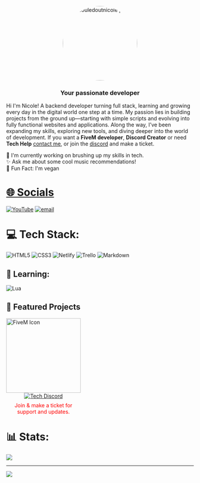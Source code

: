 <!-- # 💫 souledoutnicole -->

<!-- <p align="center">
  <img src="https://avatars.githubusercontent.com/u/180138845?s=400&u=28e3b1271bcc7f7d83363c86e424a079f1994281&v=4" alt="souledoutnicole pfp" style="border-radius: 50%; width: 200px; height: 200px;">
</p>
-->
<p align="center">
  <img src="https://avatars.githubusercontent.com/u/180138845?s=400&u=28e3b1271bcc7f7d83363c86e424a079f1994281&v=4" 
       alt="souledoutnicole pfp" 
       style="border-radius: 50%; width: 200px; height: 200px; object-fit: cover;">
</p>
<!-- https://primer.style/octicons -->
<!-- about me -->

<h3 align="center">Your passionate developer</h3>
<p>
Hi I'm Nicole! A backend developer turning full stack, learning and growing every day in the digital world one step at a time. My passion lies in building projects from the ground up—starting with simple scripts and evolving into fully functional websites and applications. Along the way, I’ve been expanding my skills, exploring new tools, and diving deeper into the world of development. If you want a <b> FiveM developer</b>, <b>Discord Creator</b>  or need <b>Tech Help</b> <a href="mailto:itstechlady@gmail.com">contact me</a>, or join the  <a href="https://discord.gg/DuJPUDqCMQand">discord</a> and make a ticket.
</p>

🌻 I'm currently working on brushing up my skills in tech.<br>✨ Ask me about some cool music recommendations!<br>🌱 Fun Fact: I'm vegan

<p align="left"> <a href="https://github.com/ryo-ma/github-profile-trophy"></p>

# 🌐 Socials

<!-- Include Link In Bio/ Links for link-->
<!--add subscribe button for youtube5 -->
<!-- beacons -->

<!-- [![Discord](https://img.shields.io/badge/Discord-%237289DA.svg?logo=discord&logoColor=white)](https://discord.gg/https://discord.gg/DuJPUDqCMQ) -->

[![YouTube](https://img.shields.io/badge/YouTube-%23FF0000.svg?logo=YouTube&logoColor=white)](https://youtube.com/@itstechlady)
[![email](https://img.shields.io/badge/Email-D14836?logo=gmail&logoColor=white)](mailto:itstechlady@gmail.com)

<!-- website link -->

# 💻 Tech Stack:

![HTML5](https://img.shields.io/badge/html5-%23E34F26.svg?style=for-the-badge&logo=html5&logoColor=white) ![CSS3](https://img.shields.io/badge/css3-%231572B6.svg?style=for-the-badge&logo=css3&logoColor=white) ![Netlify](https://img.shields.io/badge/netlify-%23000000.svg?style=for-the-badge&logo=netlify&logoColor=#00C7B7) ![Trello](https://img.shields.io/badge/Trello-%23026AA7.svg?style=for-the-badge&logo=Trello&logoColor=white) ![Markdown](https://img.shields.io/badge/markdown-%23000000.svg?style=for-the-badge&logo=markdown&logoColor=white)

<!-- ![Figma](https://img.shields.io/badge/figma-%23F24E1E.svg?style=for-the-badge&logo=figma&logoColor=white) -->
<!-- ![MariaDB](https://img.shields.io/badge/MariaDB-003545?style=for-the-badge&logo=mariadb&logoColor=white) -->

## 🧠 Learning:

<!-- insert lua, python, javascript and figma -->

![Lua](https://img.shields.io/badge/lua-%232C2D72.svg?style=for-the-badge&logo=lua&logoColor=white)

<!-- ##  ![Python](https://img.shields.io/badge/python-3670A0?style=for-the-badge&logo=python&logoColor=ffdd54) ![MySQL](https://img.shields.io/badge/mysql-4479A1.svg?style=for-the-badge&logo=mysql&logoColor=white) ![Figma](https://img.shields.io/badge/figma-%23F24E1E.svg?style=for-the-badge&logo=figma&logoColor=white) ![React](https://img.shields.io/badge/react-%2320232a.svg?style=for-the-badge&logo=react&logoColor=%2361DAFB)  ![Azure](https://img.shields.io/badge/azure-%230072C6.svg?style=for-the-badge&logo=microsoftazure&logoColor=white) ![AWS](https://img.shields.io/badge/AWS-%23FF9900.svg?style=for-the-badge&logo=amazon-aws&logoColor=white)  ![Google Cloud](https://img.shields.io/badge/GoogleCloud-%234285F4.svg?style=for-the-badge&logo=google-cloud&logoColor=white) ![Angular](https://img.shields.io/badge/angular-%23DD0031.svg?style=for-the-badge&logo=angular&logoColor=white) ![MariaDB](https://img.shields.io/badge/MariaDB-003545?style=for-the-badge&logo=mariadb&logoColor=white) -->

## 🚀 Featured Projects

<div style="text-align: left;">
  <img 
    src="https://camo.githubusercontent.com/87652d47875a130f008c83cf47710d0df08a69d356ed4c24dfe63cc56178fd0d/68747470733a2f2f76696f7269747967726f75702e67616c6c65727963646e2e76736173736574732e696f2f657874656e73696f6e732f76696f7269747967726f75702f666976656d2d646576656c6f706d656e742f312e302e372f313732303930393336323934312f4d6963726f736f66742e56697375616c53747564696f2e53657276696365732e49636f6e732e44656661756c74" 
    style="border-radius: 0%; width: 200px; height: 200px;"
    alt="FiveM Icon"
  >
  <div style="width: 200px; text-align: center;">
    <a href="https://discord.gg/DuJPUDqCMQ">
      <img src="https://img.shields.io/badge/Discord-%237289DA.svg?logo=discord&logoColor=white" alt="Tech Discord">
    </a>
    <p style="margin-top: 8px; font-size: 14px; color: #ff0000ff;">
      Join & make a ticket for support and updates. 
    </p>
  </div>
</div>

# 📊 Stats:

![](https://github-readme-stats.vercel.app/api?username=SOULEDOUTNICOLE&theme=midnight-purple&hide_border=false&include_all_commits=true&count_private=true)<br/>

<!-- MIDNIGHT PURPLE FOR GITHUB STATS -->

<!-- ![](https://github-contributor-stats.vercel.app/api?username=souledoutnicole&limit=5&theme=midnight-purple&combine_all_yearly_contributions=true) -->

<!-- ![](https://nirzak-streak-stats.vercel.app/?user=SOULEDOUTNICOLE&theme=midnight-purple&hide_border=false)<br/> -->
<!-- ![](https://github-readme-stats.vercel.app/api/top-langs/?username=SOULEDOUTNICOLE&theme=midnight-purple&hide_border=false&include_all_commits=true&count_private=true&layout=compact) -->

<!-- ## 🏆 GitHub Trophies -->
<!-- ![](https://github-profile-trophy.vercel.app/?username=SOULEDOUTNICOLE&theme=midnight-purple&no-frame=false&no-bg=true&margin-w=4) -->

---

[![](https://visitcount.itsvg.in/api?id=souledoutnicole&icon=0&color=0)](https://visitcount.itsvg.in)
